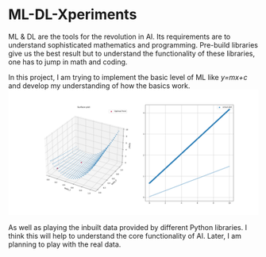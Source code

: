 # ML-DL-Xperiments
ML & DL are the tools for the revolution in AI. Its requirements are to understand sophisticated mathematics and programming. Pre-build libraries give us the best result but to understand the functionality of these libraries, one has to jump in math and coding. 

In this project, I am trying to implement the basic level of ML like  _y=mx+c_ and develop my understanding of how the basics work.   
![simpleGif](/img/mygif.gif)

As well as playing the inbuilt data provided by different Python libraries. I think this will help to understand the core functionality of AI. Later, I am planning to play with the real data.
